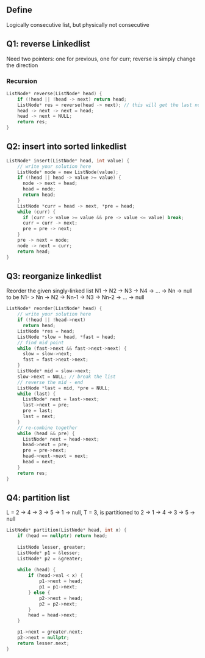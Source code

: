## Define

Logically consecutive list, but physically not consecutive

## Q1: reverse Linkedlist

Need two pointers: one for previous, one for curr; reverse is simply change the direction

### Recursion

```c
ListNode* reverse(ListNode* head) {
    if (!head || !head -> next) return head;
    ListNode* res = reverse(head -> next); // this will get the last node from the origional linkedlist
    head -> next -> next = head;
    head -> next = NULL;
    return res;
}
```

## Q2: insert into sorted linkedlist

```c
ListNode* insert(ListNode* head, int value) {
    // write your solution here
    ListNode* node = new ListNode(value);
    if (!head || head -> value >= value) {
      node -> next = head;
      head = node;
      return head;
    }
    ListNode *curr = head -> next, *pre = head;
    while (curr) {
      if (curr -> value >= value && pre -> value <= value) break;
      curr = curr -> next;
      pre = pre -> next;
    }
    pre -> next = node;
    node -> next = curr;
    return head;
}
```

## Q3: reorganize linkedlist

Reorder the given singly-linked list N1 -> N2 -> N3 -> N4 -> … -> Nn -> null to be N1- > Nn -> N2 -> Nn-1 -> N3 -> Nn-2 -> … -> null

```c
ListNode* reorder(ListNode* head) {
    // write your solution here
    if (!head || !head->next)
      return head;
    ListNode *res = head;
    ListNode *slow = head, *fast = head;
    // find mid point
    while (fast->next && fast->next->next) {
      slow = slow->next;
      fast = fast->next->next;
    }
    ListNode* mid = slow->next;
    slow->next = NULL; // break the list
    // reverse the mid - end
    ListNode *last = mid, *pre = NULL;
    while (last) {
      ListNode* next = last->next;
      last->next = pre;
      pre = last;
      last = next;
    }
    // re-combine together
    while (head && pre) {
      ListNode* next = head->next;
      head->next = pre;
      pre = pre->next;
      head->next->next = next;
      head = next;
    }
    return res;
}
```

## Q4: partition list

L = 2 -> 4 -> 3 -> 5 -> 1 -> null, T = 3, is partitioned to 2 -> 1 -> 4 -> 3 -> 5 -> null

```c
ListNode* partition(ListNode* head, int x) {
    if (head == nullptr) return head;
        
    ListNode lesser, greater;
    ListNode* p1 = &lesser;
    ListNode* p2 = &greater;
    
    while (head) {
        if (head->val < x) {
            p1->next = head;
            p1 = p1->next;
        } else {
            p2->next = head;
            p2 = p2->next;
        }
        head = head->next;
    }

    p1->next = greater.next;
    p2->next = nullptr;
    return lesser.next; 
}
```
